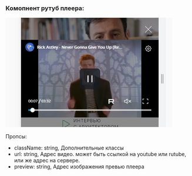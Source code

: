 ### Комопнент рутуб плеера:
![screen](./screen.jpg?raw=true "Скриншот компонента рутуб плеера")

Пропсы:
- className: string, Дополнительные классы
- url: string, Адрес видео. может быть ссылкой на youtube или rutube, или же адрес на сервере.
- preview: string, Адрес изображения превью плеера
